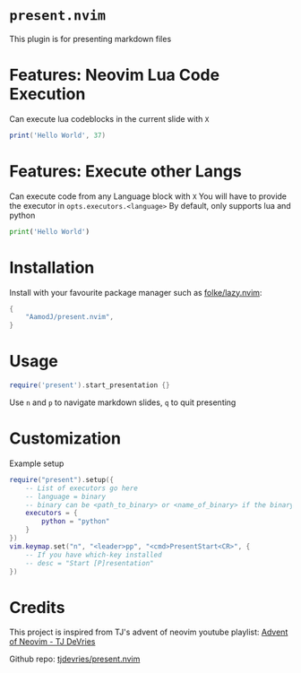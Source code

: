 # `present.nvim`

This plugin is for presenting markdown files

# Features: Neovim Lua Code Execution

Can execute lua codeblocks in the current slide with `X`

```lua
print('Hello World', 37)
```

# Features: Execute other Langs

Can execute code from any Language block with `X`
You will have to provide the executor in `opts.executors.<language>`
By default, only supports lua and python

```python
print('Hello World')
```

# Installation

Install with your favourite package manager such as [folke/lazy.nvim](https://github.com/folke/lazy.nvim): 
```lua
{
    "AamodJ/present.nvim",
}
```
# Usage

```lua
require('present').start_presentation {}
```

Use `n` and `p` to navigate markdown slides, `q` to quit presenting

# Customization

Example setup

```lua
require("present").setup({
    -- List of executors go here
    -- language = binary
    -- binary can be <path_to_binary> or <name_of_binary> if the binary is in your runtimepath
    executors = {
        python = "python"
    }
})
vim.keymap.set("n", "<leader>pp", "<cmd>PresentStart<CR>", {
    -- If you have which-key installed
    -- desc = "Start [P]resentation" 
})
```

# Credits 

This project is inspired from TJ's advent of neovim youtube playlist: [Advent of Neovim - TJ DeVries](https://youtube.com/playlist?list=PLep05UYkc6wTyBe7kPjQFWVXTlhKeQejM&si=hdGGi1kMSkn9LKAG)

Github repo: [tjdevries/present.nvim](https://github.com/tjdevries/present.nvim)
